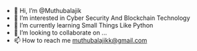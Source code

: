 - 👋 Hi, I’m @Muthubalajik
- 👀 I’m interested in Cyber Security And Blockchain Technology
- 🌱 I’m currently learning Small Things Like Python
- 💞️ I’m looking to collaborate on ...
- 📫 How to reach me muthubalajikk@gmail.com

<!---
Muthubalajik/Muthubalajik is a ✨ special ✨ repository because its `README.md` (this file) appears on your GitHub profile.
You can click the Preview link to take a look at your changes.
--->
